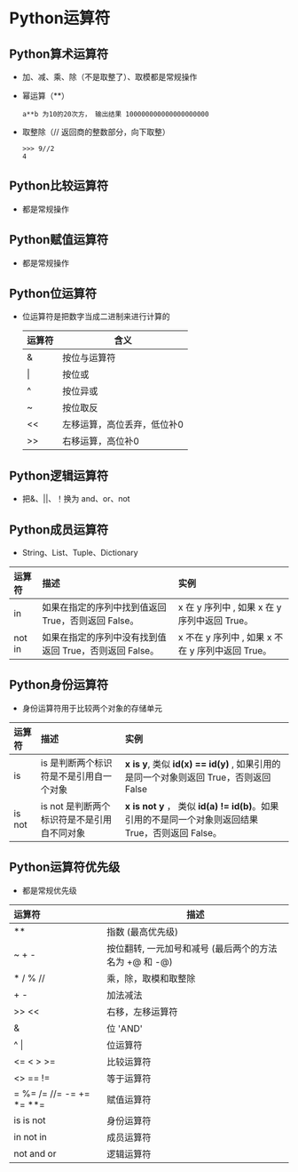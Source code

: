 # Python运算符

## Python算术运算符

* 加、减、乘、除（不是取整了）、取模都是常规操作

* 幂运算（**）

  ```
  a**b 为10的20次方， 输出结果 100000000000000000000
  ```

* 取整除（// 返回商的整数部分，向下取整）

  ```
  >>> 9//2
  4
  ```

## Python比较运算符

* 都是常规操作

## Python赋值运算符

* 都是常规操作

## Python位运算符

* 位运算符是把数字当成二进制来进行计算的

  | 运算符 | 含义                        |
  | ------ | --------------------------- |
  | &      | 按位与运算符                |
  | \|     | 按位或                      |
  | ^      | 按位异或                    |
  | ~      | 按位取反                    |
  | <<     | 左移运算，高位丢弃，低位补0 |
  | >>     | 右移运算，高位补0           |

## Python逻辑运算符

* 把&、||、！换为 and、or、not

## Python成员运算符

* String、List、Tuple、Dictionary

| 运算符 | 描述                                                    | 实例                                              |
| :----- | :------------------------------------------------------ | :------------------------------------------------ |
| in     | 如果在指定的序列中找到值返回 True，否则返回 False。     | x 在 y 序列中 , 如果 x 在 y 序列中返回 True。     |
| not in | 如果在指定的序列中没有找到值返回 True，否则返回 False。 | x 不在 y 序列中 , 如果 x 不在 y 序列中返回 True。 |

## Python身份运算符

* 身份运算符用于比较两个对象的存储单元

| 运算符 | 描述                                        | 实例                                                         |
| :----- | :------------------------------------------ | :----------------------------------------------------------- |
| is     | is 是判断两个标识符是不是引用自一个对象     | **x is y**, 类似 **id(x) == id(y)** , 如果引用的是同一个对象则返回 True，否则返回 False |
| is not | is not 是判断两个标识符是不是引用自不同对象 | **x is not y** ， 类似 **id(a) != id(b)**。如果引用的不是同一个对象则返回结果 True，否则返回 False。 |

## Python运算符优先级

* 都是常规优先级

| 运算符                   | 描述                                                   |
| :----------------------- | ------------------------------------------------------ |
| **                       | 指数 (最高优先级)                                      |
| ~ + -                    | 按位翻转, 一元加号和减号 (最后两个的方法名为 +@ 和 -@) |
| * / % //                 | 乘，除，取模和取整除                                   |
| + -                      | 加法减法                                               |
| >> <<                    | 右移，左移运算符                                       |
| &                        | 位 'AND'                                               |
| ^ \|                     | 位运算符                                               |
| <= < > >=                | 比较运算符                                             |
| <> == !=                 | 等于运算符                                             |
| = %= /= //= -= += *= **= | 赋值运算符                                             |
| is is not                | 身份运算符                                             |
| in not in                | 成员运算符                                             |
| not and or               | 逻辑运算符                                             |